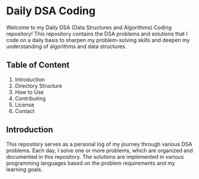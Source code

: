 
# Daily DSA Coding

Welcome to my Daily DSA (Data Structures and Algorithms) Coding repository! This repository contains the DSA problems and solutions that I code on a daily basis to sharpen my problem-solving skills and deepen my understanding of algorithms and data structures.




## Table of Content

1) Introduction
2) Directory Structure
3) How to Use
4) Contributing
5) License
6) Contact
## Introduction

This repository serves as a personal log of my journey through various DSA problems. Each day, I solve one or more problems, which are organized and documented in this repository. The solutions are implemented in various programming languages based on the problem requirements and my learning goals.
